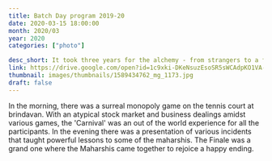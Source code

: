 ```yaml
---
title: Batch Day program 2019-20
date: 2020-03-15 18:00:00
month: 2020/03
year: 2020
categories: ["photo"]

desc_short: It took three years for the alchemy - from strangers to a family. A vow to pursue their purpose- 'one thought, one word, one deed' was a highlight of the Maharshis' batch day. 
link: https://drive.google.com/open?id=1c9xki-DKeNsuzEsoSR5sWCAdpKO1VA-n
thumbnail: images/thumbnails/1589434762_mg_1173.jpg
draft: false
---
```


In the morning, there was a surreal monopoly game on the tennis court at brindavan. With an atypical stock market and business dealings amidst various games, the 'Carnival' was an out of the world experience for all the participants. In the evening there was a presentation of various incidents that taught powerful lessons to some of the maharshis. The Finale was a grand one where the Maharshis came together to rejoice a happy ending. 